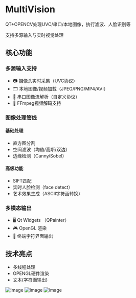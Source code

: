 # MultiVision
QT+OPENCV处理UVC/串口/本地图像，执行滤波、人脸识别等

支持多源输入与实时视觉处理

## 核心功能

### 多源输入支持
- 📷 摄像头实时采集（UVC协议）
- 🗂 本地图像/视频加载（JPEG/PNG/MP4/AVI）
- 📡 串口图像流解析（自定义协议）
- 🎥 FFmpeg视频解码支持

### 图像处理管线
#### 基础处理
- 直方图分割
- 空间滤波（均值/高斯/双边）
- 边缘检测（Canny/Sobel）

#### 高级功能
- SIFT匹配
- 实时人脸检测（face detect）
- 艺术效果生成（ASCII字符画转换）

### 多模态输出
- 🖥️ Qt Widgets （QPainter）
- 🎮 OpenGL 渲染
- 📝 终端字符界面输出

## 技术亮点
- 多线程处理
- OPENGL硬件渲染
- 文本(字符画输出) 

![image](https://github.com/minasanohayo/MultiVision/blob/main/BAD_APPLE_2025.gif "preview")
![image](https://github.com/minasanohayo/MultiVision/blob/main/QQ20250221-223305.png "preview")
![image](https://github.com/minasanohayo/MultiVision/blob/main/SIFT.gif "SIFT_preview")

  
